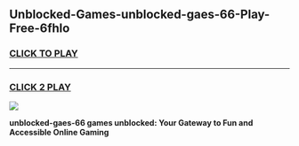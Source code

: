 
## Unblocked-Games-unblocked-gaes-66-Play-Free-6fhlo
<h3>
<a href="https://premium76.site?title=unblocked-gaes-66&ref=23A">CLICK TO PLAY</a></h3>
<hr>

<h3>
<a href="https://premium76.site?title=unblocked-gaes-66&ref=23A">CLICK 2 PLAY</a>
  
</h3>

<a href="https://premium76.site?title=unblocked-gaes-66&ref=23A"><img src="https://clearcache.store/games.png"></a>


**unblocked-gaes-66 games unblocked: Your Gateway to Fun and Accessible Online Gaming**
